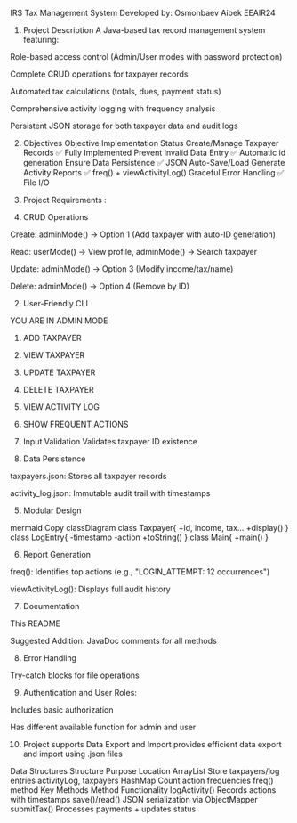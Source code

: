 ﻿IRS Tax Management System
Developed by: Osmonbaev Aibek EEAIR24

1. Project Description
A Java-based tax record management system featuring:

Role-based access control (Admin/User modes with password protection)

Complete CRUD operations for taxpayer records

Automated tax calculations (totals, dues, payment status)

Comprehensive activity logging with frequency analysis

Persistent JSON storage for both taxpayer data and audit logs

2. Objectives
Objective	Implementation Status
Create/Manage Taxpayer Records	✅ Fully Implemented
Prevent Invalid Data Entry	✅ Automatic id generation 
Ensure Data Persistence	✅ JSON Auto-Save/Load
Generate Activity Reports	✅ freq() + viewActivityLog()
Graceful Error Handling	✅ File I/O 

3. Project Requirements :

1. CRUD Operations

Create: adminMode() → Option 1 (Add taxpayer with auto-ID generation)

Read: userMode() → View profile, adminMode() → Search taxpayer

Update: adminMode() → Option 3 (Modify income/tax/name)

Delete: adminMode() → Option 4 (Remove by ID)

2. User-Friendly CLI


YOU ARE IN ADMIN MODE  
1. ADD TAXPAYER  
2. VIEW TAXPAYER  
3. UPDATE TAXPAYER  
4. DELETE TAXPAYER  
5. VIEW ACTIVITY LOG  
6. SHOW FREQUENT ACTIONS  


3. Input Validation
Validates taxpayer ID existence


4. Data Persistence

taxpayers.json: Stores all taxpayer records

activity_log.json: Immutable audit trail with timestamps

5. Modular Design

mermaid
Copy
classDiagram
    class Taxpayer{
        +id, income, tax...
        +display()
    }
    class LogEntry{
        -timestamp
        -action
        +toString()
    }
    class Main{
        +main()
    }

6. Report Generation

freq(): Identifies top actions (e.g., "LOGIN_ATTEMPT: 12 occurrences")

viewActivityLog(): Displays full audit history

7. Documentation

This README

Suggested Addition: JavaDoc comments for all methods

8. Error Handling

Try-catch blocks for file operations


9. Authentication and User Roles:

Includes basic authorization

Has different available function for admin and user

10. Project supports Data Export and Import
    provides efficient data export and import using .json files


Data Structures
Structure	Purpose	Location
ArrayList	Store taxpayers/log entries	activityLog, taxpayers
HashMap	Count action frequencies	freq() method
Key Methods
Method	Functionality
logActivity()	Records actions with timestamps
save()/read()	JSON serialization via ObjectMapper
submitTax()	Processes payments + updates status
